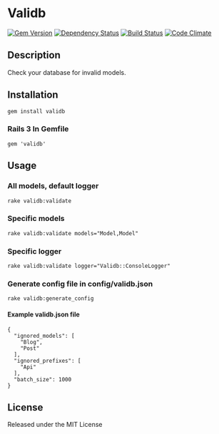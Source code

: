 # Validb

[![Gem Version](https://badge.fury.io/rb/validb.png)](https://rubygems.org/gems/validb)
[![Dependency Status](https://gemnasium.com/jgeiger/validb.png)](https://gemnasium.com/jgeiger/validb)
[![Build Status](https://travis-ci.org/jgeiger/validb.png)](https://travis-ci.org/jgeiger/validb)
[![Code Climate](https://codeclimate.com/github/jgeiger/validb.png)](https://codeclimate.com/github/jgeiger/validb)

## Description

Check your database for invalid models.

## Installation
    gem install validb

### Rails 3 In Gemfile

    gem 'validb'

## Usage

### All models, default logger
    rake validb:validate 

### Specific models
    rake validb:validate models="Model,Model"

### Specific logger
    rake validb:validate logger="Validb::ConsoleLogger"

### Generate config file in config/validb.json
    rake validb:generate_config

#### Example validb.json file

    {
      "ignored_models": [
        "Blog",
        "Post"
      ],
      "ignored_prefixes": [
        "Api"
      ],
      "batch_size": 1000
    }

## License
Released under the MIT License
